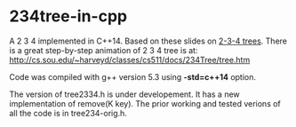 234tree-in-cpp
=============

A 2 3 4 implemented in C++14. Based on these slides on [2-3-4 trees](http://www.unf.edu/~broggio/cop3540/Chapter%2010%20-%202-3-4%20Trees%20-%20Part%201.ppt).
There is a great step-by-step animation of 2 3 4 tree is at: http://cs.sou.edu/~harveyd/classes/cs511/docs/234Tree/tree.htm 

Code was compiled with  g++ version 5.3 using **-std=c++14** option. 

The version of tree2334.h is under developement. It has a new implementation of remove(K key). The prior working and tested verions of all the code is in tree234-orig.h.
